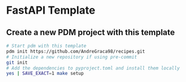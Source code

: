 # FastAPI Template

## Create a new PDM project with this template

```bash
# Start pdm with this template
pdm init https://github.com/AndreGraca98/recipes.git
# Initialize a new repository if using pre-commit
git init
# Add the dependencies to pyproject.toml and install them locally
yes | SAVE_EXACT=1 make setup
```
